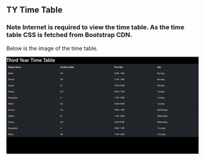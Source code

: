 ## TY Time Table

### Note Internet is required to view the time table. As the time table CSS is fetched from Bootstrap CDN.

Below is the image of the time table.

![Time Table](./output.png)